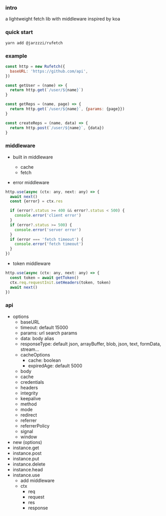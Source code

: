 ### intro

a lightweight fetch lib with middleware inspired by koa



### quick start

```
yarn add @jarzzzi/rufetch
```


### example

```javascript
const http = new Rufetch({
  baseURL: 'https://github.com/api',
})

const getUser = (name) => {
  return http.get(`/user/${name}`)
}

const getReps = (name, page) => {
  return http.get(`/user/${name}`, {params: {page}})
}

const createReps = (name, data) => {
  return http.post(`/user/${name}`, {data})
}
```

### middleware
- built in middleware
  - cache
  - fetch

- error middleware
```javascript
http.use(async (ctx: any, next: any) => {
  await next()
  const {error} = ctx.res

  if (error?.status >= 400 && error?.status < 500) {
    console.error('client error')
  }
  if (error?.status >= 500) {
    console.error('server error')
  }
  if (error === 'fetch timeout') {
    console.error('fetch timeout')
  }
})
```
- token middleware
```javascript
http.use(async (ctx: any, next: any) => {
  const token = await getToken()
  ctx.req.requestInit.setHeaders(token, token)
  await next()
})
```

### api
- options
  - baseURL
  - timeout: default 15000
  - params: url search params
  - data: body alias
  - responseType: default json, arrayBuffer, blob, json, text, formData, stream...
  - cacheOptions
    - cache: boolean
    - expiredAge: default 5000
  - body
  - cache
  - credentials
  - headers
  - integrity
  - keepalive
  - method
  - mode
  - redirect
  - referrer
  - referrerPolicy
  - signal
  - window
- new (options)
- instance.get
- instance.post
- instance.put
- instance.delete
- instance.head
- instance.use
  - add middleware
  - ctx
    - req
    - request
    - res
    - response
